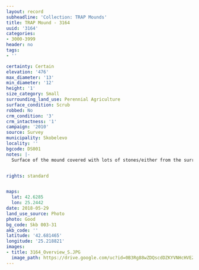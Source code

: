 ```yaml
---
layout: record
subheadline: 'Collection: TRAP Mounds'
title: TRAP Mound - 3164
uuid: '3164'
categories:
- 3000-3999
header: no
tags:
- ''

certainty: Certain
elevation: '476'
max_diameter: '13'
min_diameter: '12'
height: '1'
size_category: Small
surrounding_land_use: Perennial Agriculture
surface_condition: Scrub
robbed: No
crm_condition: '3'
crm_intactness: '1'
campaign: '2010'
source: Survey
municipality: Skobelevo
locality: ''
bgcode: DS001
notes: |-
  Surface of the mound covered with lots of stones/either from the surrounding pasture or from the mound.


rights: standard


maps:
  lat: 42.6285
  lon: 25.2442
date: 2018-05-29
land_use_source: Photo
photo: Good
bg_code: Skb 003-31
akb_code: ''
latitude: '42.681465'
longitude: '25.218821'
images:
- title: 3164_Overview_S.JPG
  image_path: https://drive.google.com/uc?id=0B3Rg88wZDQscdDZKYVNHcHVEZE0
---
```


